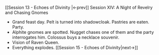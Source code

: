 [[Session 13 - Echoes of Divinity |<-prev]]
Session XIV: A Night of Revelry and Chasing Gnomes
- Grand feast day. Pelt is turned into shadowcloak. Pastries are eaten. Party. 
- Alphite gnomes are spotted. Nugget chases one of them and the party interrogates him. Colossus buys a necklace souvenir.
- Vision of Raven Queen.
- Everything explodes.
[[Session 15 - Echoes of Divinity|next->]]